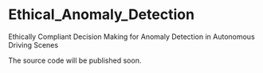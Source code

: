 # Ethical_Anomaly_Detection

Ethically Compliant Decision Making for Anomaly Detection in Autonomous Driving Scenes

The source code will be published soon.
